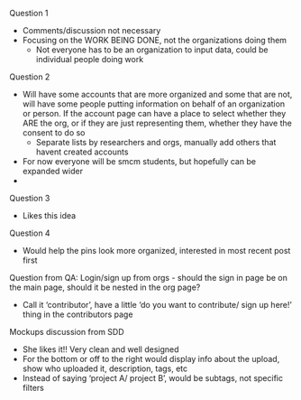 Question 1

- Comments/discussion not necessary  
- Focusing on the WORK BEING DONE, not the organizations doing them  
  - Not everyone has to be an organization to input data, could be individual people doing work

Question 2

- Will have some accounts that are more organized and some that are not, will have some people putting information on behalf of an organization or person. If the account page can have a place to select whether they ARE the org, or if they are just representing them, whether they have the consent to do so  
  - Separate lists by researchers and orgs, manually add others that havent created accounts  
- For now everyone will be smcm students, but hopefully can be expanded wider  
- 

Question 3

- Likes this idea

Question 4

- Would help the pins look more organized, interested in most recent post first

Question from QA: Login/sign up from orgs \- should the sign in page be on the main page, should it be nested in the org page?

- Call it ‘contributor’, have a little ‘do you want to contribute/ sign up here\!’ thing in the contributors page 

Mockups discussion from SDD

- She likes it\!\! Very clean and well designed  
- For the bottom or off to the right would display info about the upload, show who uploaded it, description, tags, etc  
- Instead of saying ‘project A/ project B’, would be subtags, not specific filters